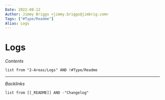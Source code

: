 ```yaml
---
Date: 2022-08-12
Author: Jimmy Briggs <jimmy.briggs@jimbrig.com>
Tags: ["#Type/Readme"]
Alias: Logs
---
```


# Logs

*Contents*

```dataview
list from "2-Areas/Logs" AND !#Type/Readme
```

***

*Backlinks*

```dataview
list from [[_README]] AND -"Changelog"
```